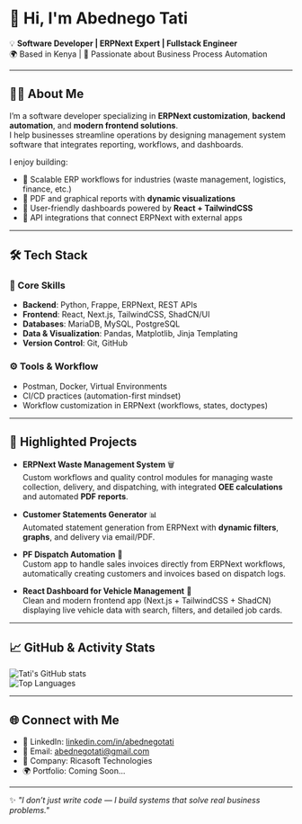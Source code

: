 # 👋 Hi, I'm Abednego Tati  

💡 **Software Developer | ERPNext Expert | Fullstack Engineer**  
🌍 Based in Kenya | 🚀 Passionate about Business Process Automation  

---

## 🧑‍💻 About Me
I’m a software developer specializing in **ERPNext customization**, **backend automation**, and **modern frontend solutions**.  
I help businesses streamline operations by designing management system software that integrates reporting, workflows, and dashboards.  

I enjoy building:
- 🔹 Scalable ERP workflows for industries (waste management, logistics, finance, etc.)  
- 🔹 PDF and graphical reports with **dynamic visualizations**  
- 🔹 User-friendly dashboards powered by **React + TailwindCSS**  
- 🔹 API integrations that connect ERPNext with external apps  

---

## 🛠️ Tech Stack

### 🚀 Core Skills
- **Backend**: Python, Frappe, ERPNext, REST APIs  
- **Frontend**: React, Next.js, TailwindCSS, ShadCN/UI  
- **Databases**: MariaDB, MySQL, PostgreSQL  
- **Data & Visualization**: Pandas, Matplotlib, Jinja Templating  
- **Version Control**: Git, GitHub  

### ⚙️ Tools & Workflow
- Postman, Docker, Virtual Environments  
- CI/CD practices (automation-first mindset)  
- Workflow customization in ERPNext (workflows, states, doctypes)  

---

## 📌 Highlighted Projects
- **ERPNext Waste Management System** 🗑️  
  Custom workflows and quality control modules for managing waste collection, delivery, and dispatching, with integrated **OEE calculations** and automated **PDF reports**.  

- **Customer Statements Generator** 📊  
  Automated statement generation from ERPNext with **dynamic filters**, **graphs**, and delivery via email/PDF.  

- **PF Dispatch Automation** 🚚  
  Custom app to handle sales invoices directly from ERPNext workflows, automatically creating customers and invoices based on dispatch logs.  

- **React Dashboard for Vehicle Management** 🚗  
  Clean and modern frontend app (Next.js + TailwindCSS + ShadCN) displaying live vehicle data with search, filters, and detailed job cards.  

---

## 📈 GitHub & Activity Stats  

![Tati's GitHub stats](https://github-readme-stats.vercel.app/api?username=EmperorTatty&show_icons=true&theme=radical)  
![Top Languages](https://github-readme-stats.vercel.app/api/top-langs/?username=EmperorTatty&layout=compact&theme=radical)  

---

## 🌐 Connect with Me
- 💼 LinkedIn: [linkedin.com/in/abednegotati](https://www.linkedin.com/)  
- 📧 Email: abednegotati@gmail.com  
- 🏢 Company: Ricasoft Technologies  
- 🌍 Portfolio: Coming Soon...  

---

✨ *"I don’t just write code — I build systems that solve real business problems."*
